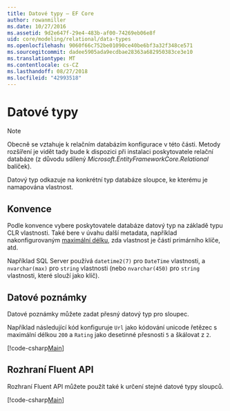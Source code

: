 ```yaml
---
title: Datové typy – EF Core
author: rowanmiller
ms.date: 10/27/2016
ms.assetid: 9d2e647f-29e4-483b-af00-74269eb06e8f
uid: core/modeling/relational/data-types
ms.openlocfilehash: 9060f66c752be01090ce40be6bf3a32f348ce571
ms.sourcegitcommit: dadee5905ada9ecdbae28363a682950383ce3e10
ms.translationtype: MT
ms.contentlocale: cs-CZ
ms.lasthandoff: 08/27/2018
ms.locfileid: "42993518"
---
```

# <a name="data-types"></a>Datové typy

> [!NOTE]  
> Obecně se vztahuje k relačním databázím konfigurace v této části. Metody rozšíření je vidět tady bude k dispozici při instalaci poskytovatele relační databáze (z důvodu sdílený *Microsoft.EntityFrameworkCore.Relational* balíček).

Datový typ odkazuje na konkrétní typ databáze sloupce, ke kterému je namapována vlastnost.

## <a name="conventions"></a>Konvence

Podle konvence vybere poskytovatele databáze datový typ na základě typu CLR vlastnosti. Také bere v úvahu další metadata, například nakonfigurovaným [maximální délku](../max-length.md), zda vlastnost je částí primárního klíče, atd.

Například SQL Server používá `datetime2(7)` pro `DateTime` vlastnosti, a `nvarchar(max)` pro `string` vlastnosti (nebo `nvarchar(450)` pro `string` vlastnosti, které slouží jako klíč).

## <a name="data-annotations"></a>Datové poznámky

Datové poznámky můžete zadat přesný datový typ pro sloupec.

Například následující kód konfiguruje `Url` jako kódování unicode řetězec s maximální délkou `200` a `Rating` jako desetinné přesnosti `5` a škálovat z `2`.

[!code-csharp[Main](../../../../samples/core/Modeling/DataAnnotations/Samples/Relational/DataType.cs?name=Entities&highlight=4,6)]

## <a name="fluent-api"></a>Rozhraní Fluent API

Rozhraní Fluent API můžete použít také k určení stejné datové typy sloupců.

[!code-csharp[Main](../../../../samples/core/Modeling/FluentAPI/Samples/Relational/DataType.cs?name=Model&highlight=9-10)]
